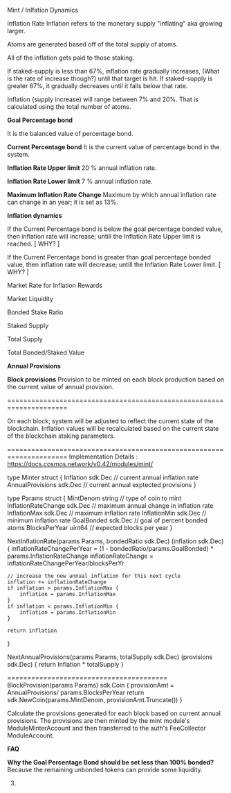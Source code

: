 
Mint / Inlfation Dynamics

Inflation Rate
Inflation refers to the monetary supply "inflating" aka growing larger. 

Atoms are generated based off of the total supply of atoms.

All of the inflation gets paid to those staking.

If staked-supply is less than 67%, inflation rate gradually increases, (What is the rate of increase though?) until that target is hit. If staked-supply is  greater 67%, it gradually decreases until it falls below that rate.

Inflation (supply increase) will range between 7% and 20%. That is calculated using the total number of atoms.

**Goal Percentage bond**

It is the balanced value of percentage bond.

**Current Percentage bond**
It is the current value of percentage bond in the system.

**Inflation Rate Upper limit**
20 % annual inflation rate.

**Inflation Rate Lower limit**
7 % annual inflation rate.

**Maximum Inflation Rate Change**
Maximum by which annual inflation rate can change in an year; it is set as 13%. 



**Inflation dynamics**

If the Current Percentage bond is below the goal percentage bonded value, then inflation rate will increase; untill the Inflation Rate Upper limit is reached. [ WHY? ] 

If the Current Percentage bond is greater than goal percentage bonded value, then inflation rate will decrease; untill the Inflation Rate Lower limit. [ WHY? ]  



Market Rate for Inflation Rewards 

Market Liquidity

Bonded Stake Ratio

Staked Supply

Total Supply

Total Bonded/Staked Value

**Annual Provisions**

**Block provisions** 
 Provision to be minted on each block production based on the current value of annual provision.
 
=====================================================================


On each block; system will be adjusted to reflect the current state of the blockchain. 
Inflation values will be recalculated based on the current state of the blockchain staking parameters. 







=====================================================================
Implementation Details :
https://docs.cosmos.network/v0.42/modules/mint/


type Minter struct {
	Inflation        sdk.Dec   // current annual inflation rate
	AnnualProvisions sdk.Dec   // current annual exptected provisions
}

type Params struct {
	MintDenom           string  // type of coin to mint
	InflationRateChange sdk.Dec // maximum annual change in inflation rate
	InflationMax        sdk.Dec // maximum inflation rate
	InflationMin        sdk.Dec // minimum inflation rate
	GoalBonded          sdk.Dec // goal of percent bonded atoms
	BlocksPerYear       uint64   // expected blocks per year
}

NextInflationRate(params Params, bondedRatio sdk.Dec) (inflation sdk.Dec) {
	inflationRateChangePerYear = (1 - bondedRatio/params.GoalBonded) * params.InflationRateChange
	inflationRateChange = inflationRateChangePerYear/blocksPerYr

	// increase the new annual inflation for this next cycle
	inflation += inflationRateChange
	if inflation > params.InflationMax {
		inflation = params.InflationMax
	}
	if inflation < params.InflationMin {
		inflation = params.InflationMin
	}

	return inflation
  
  }
  
  NextAnnualProvisions(params Params, totalSupply sdk.Dec) (provisions sdk.Dec) {
	return Inflation * totalSupply
  }
  
========================================
BlockProvision(params Params) sdk.Coin {
	provisionAmt = AnnualProvisions/ params.BlocksPerYear
	return sdk.NewCoin(params.MintDenom, provisionAmt.Truncate())
  }
  
 
 
Calculate the provisions generated for each block based on current annual provisions. The provisions are then minted by the mint module's ModuleMinterAccount and then transferred to the auth's FeeCollector ModuleAccount.


**FAQ**

**Why the Goal Percentage Bond should be set less than 100% bonded?**
Because the remaining unbonded tokens can provide some liquidity. 
 
3. 


